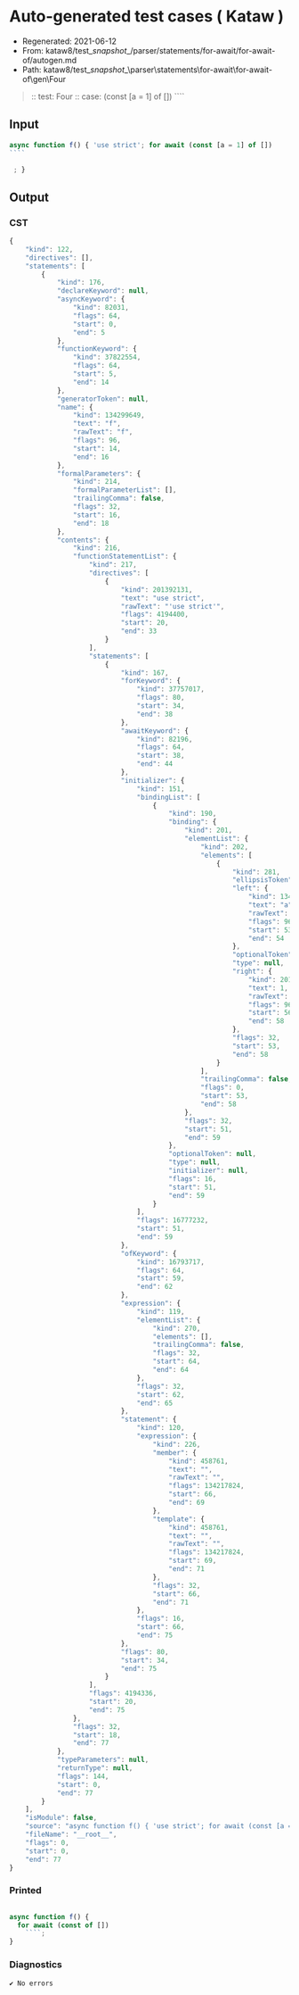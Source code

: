 # Auto-generated test cases ( Kataw )
- Regenerated: 2021-06-12
- From: kataw8/test\__snapshot__/parser/statements/for-await/for-await-of/autogen.md
- Path: kataw8/test\__snapshot__\parser\statements\for-await\for-await-of\gen\Four
> :: test: Four
> :: case: (const [a = 1] of [])
>          ````
>          
>          
## Input

`````js
async function f() { 'use strict'; for await (const [a = 1] of [])
````

 ; }
`````
## Output

### CST

```javascript
{
    "kind": 122,
    "directives": [],
    "statements": [
        {
            "kind": 176,
            "declareKeyword": null,
            "asyncKeyword": {
                "kind": 82031,
                "flags": 64,
                "start": 0,
                "end": 5
            },
            "functionKeyword": {
                "kind": 37822554,
                "flags": 64,
                "start": 5,
                "end": 14
            },
            "generatorToken": null,
            "name": {
                "kind": 134299649,
                "text": "f",
                "rawText": "f",
                "flags": 96,
                "start": 14,
                "end": 16
            },
            "formalParameters": {
                "kind": 214,
                "formalParameterList": [],
                "trailingComma": false,
                "flags": 32,
                "start": 16,
                "end": 18
            },
            "contents": {
                "kind": 216,
                "functionStatementList": {
                    "kind": 217,
                    "directives": [
                        {
                            "kind": 201392131,
                            "text": "use strict",
                            "rawText": "'use strict'",
                            "flags": 4194400,
                            "start": 20,
                            "end": 33
                        }
                    ],
                    "statements": [
                        {
                            "kind": 167,
                            "forKeyword": {
                                "kind": 37757017,
                                "flags": 80,
                                "start": 34,
                                "end": 38
                            },
                            "awaitKeyword": {
                                "kind": 82196,
                                "flags": 64,
                                "start": 38,
                                "end": 44
                            },
                            "initializer": {
                                "kind": 151,
                                "bindingList": [
                                    {
                                        "kind": 190,
                                        "binding": {
                                            "kind": 201,
                                            "elementList": {
                                                "kind": 202,
                                                "elements": [
                                                    {
                                                        "kind": 281,
                                                        "ellipsisToken": null,
                                                        "left": {
                                                            "kind": 134299649,
                                                            "text": "a",
                                                            "rawText": "a",
                                                            "flags": 96,
                                                            "start": 53,
                                                            "end": 54
                                                        },
                                                        "optionalToken": null,
                                                        "type": null,
                                                        "right": {
                                                            "kind": 201392130,
                                                            "text": 1,
                                                            "rawText": "1",
                                                            "flags": 96,
                                                            "start": 56,
                                                            "end": 58
                                                        },
                                                        "flags": 32,
                                                        "start": 53,
                                                        "end": 58
                                                    }
                                                ],
                                                "trailingComma": false,
                                                "flags": 0,
                                                "start": 53,
                                                "end": 58
                                            },
                                            "flags": 32,
                                            "start": 51,
                                            "end": 59
                                        },
                                        "optionalToken": null,
                                        "type": null,
                                        "initializer": null,
                                        "flags": 16,
                                        "start": 51,
                                        "end": 59
                                    }
                                ],
                                "flags": 16777232,
                                "start": 51,
                                "end": 59
                            },
                            "ofKeyword": {
                                "kind": 16793717,
                                "flags": 64,
                                "start": 59,
                                "end": 62
                            },
                            "expression": {
                                "kind": 119,
                                "elementList": {
                                    "kind": 270,
                                    "elements": [],
                                    "trailingComma": false,
                                    "flags": 32,
                                    "start": 64,
                                    "end": 64
                                },
                                "flags": 32,
                                "start": 62,
                                "end": 65
                            },
                            "statement": {
                                "kind": 120,
                                "expression": {
                                    "kind": 226,
                                    "member": {
                                        "kind": 458761,
                                        "text": "",
                                        "rawText": "",
                                        "flags": 134217824,
                                        "start": 66,
                                        "end": 69
                                    },
                                    "template": {
                                        "kind": 458761,
                                        "text": "",
                                        "rawText": "",
                                        "flags": 134217824,
                                        "start": 69,
                                        "end": 71
                                    },
                                    "flags": 32,
                                    "start": 66,
                                    "end": 71
                                },
                                "flags": 16,
                                "start": 66,
                                "end": 75
                            },
                            "flags": 80,
                            "start": 34,
                            "end": 75
                        }
                    ],
                    "flags": 4194336,
                    "start": 20,
                    "end": 75
                },
                "flags": 32,
                "start": 18,
                "end": 77
            },
            "typeParameters": null,
            "returnType": null,
            "flags": 144,
            "start": 0,
            "end": 77
        }
    ],
    "isModule": false,
    "source": "async function f() { 'use strict'; for await (const [a = 1] of [])\n````\n\n ; }",
    "fileName": "__root__",
    "flags": 0,
    "start": 0,
    "end": 77
}
```

### Printed

```javascript

async function f() {
  for await (const of [])
    ````;
}
```

### Diagnostics

```javascript
✔ No errors
```

